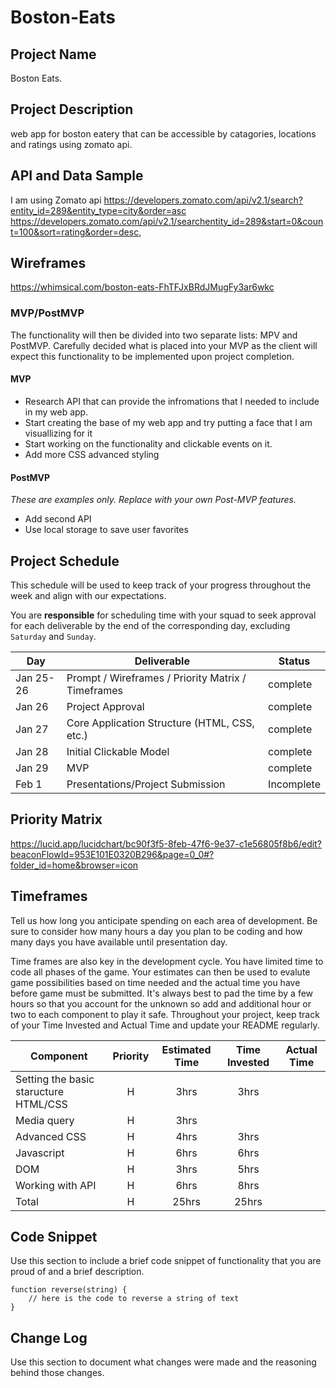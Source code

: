 # Boston-Eats

## Project Name

Boston Eats.

## Project Description

web app for boston eatery that can be accessible by catagories, locations and ratings using zomato api.

## API and Data Sample
I am using Zomato api
https://developers.zomato.com/api/v2.1/search?entity_id=289&entity_type=city&order=asc
https://developers.zomato.com/api/v2.1/searchentity_id=289&start=0&count=100&sort=rating&order=desc,

## Wireframes

https://whimsical.com/boston-eats-FhTFJxBRdJMugFy3ar6wkc

### MVP/PostMVP

The functionality will then be divided into two separate lists: MPV and PostMVP.  Carefully decided what is placed into your MVP as the client will expect this functionality to be implemented upon project completion.  

#### MVP 

- Research API that can provide the infromations that I needed to include in my web app. 
- Start creating the base of my web app and try putting a face that I am visuallizing for it
- Start working on the functionality and clickable events on it.
- Add more CSS advanced styling

#### PostMVP  
*These are examples only. Replace with your own Post-MVP features.*

- Add second API
- Use local storage to save user favorites

## Project Schedule

This schedule will be used to keep track of your progress throughout the week and align with our expectations.  

You are **responsible** for scheduling time with your squad to seek approval for each deliverable by the end of the corresponding day, excluding `Saturday` and `Sunday`.

|  Day | Deliverable | Status
|---|---| ---|
|Jan 25-26| Prompt / Wireframes / Priority Matrix / Timeframes | complete
|Jan 26| Project Approval | complete
|Jan 27| Core Application Structure (HTML, CSS, etc.) | complete
|Jan 28| Initial Clickable Model  | complete
|Jan 29| MVP | complete
|Feb 1| Presentations/Project Submission | Incomplete

## Priority Matrix
https://lucid.app/lucidchart/bc90f3f5-8feb-47f6-9e37-c1e56805f8b6/edit?beaconFlowId=953E101E0320B296&page=0_0#?folder_id=home&browser=icon

## Timeframes

Tell us how long you anticipate spending on each area of development. Be sure to consider how many hours a day you plan to be coding and how many days you have available until presentation day.

Time frames are also key in the development cycle.  You have limited time to code all phases of the game.  Your estimates can then be used to evalute game possibilities based on time needed and the actual time you have before game must be submitted. It's always best to pad the time by a few hours so that you account for the unknown so add and additional hour or two to each component to play it safe. Throughout your project, keep track of your Time Invested and Actual Time and update your README regularly.

| Component | Priority | Estimated Time | Time Invested | Actual Time |
| --- | :---: |  :---: | :---: | :---: |
| Setting the basic staructure HTML/CSS | H | 3hrs| 3hrs |  |
| Media query | H | 3hrs|  |  |
| Advanced CSS| H | 4hrs| 3hrs |  |
| Javascript| H | 6hrs| 6hrs |  |
| DOM | H | 3hrs| 5hrs |  |
| Working with API | H | 6hrs| 8hrs|  |
| Total | H | 25hrs| 25hrs | |

## Code Snippet

Use this section to include a brief code snippet of functionality that you are proud of and a brief description.  

```
function reverse(string) {
	// here is the code to reverse a string of text
}
```

## Change Log
 Use this section to document what changes were made and the reasoning behind those changes.  
